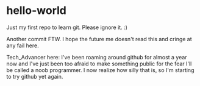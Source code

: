 # hello-world
Just my first repo to learn git. Please ignore it. :)

Another commit FTW. I hope the future me doesn't read this and cringe at any fail here. 

Tech_Advancer here: I've been roaming around github for almost a year now and I've just been too afraid to make something public for the fear I'll be called a noob programmer. I now realize how silly that is, so I'm starting to try github yet again.
